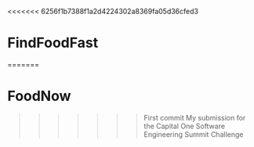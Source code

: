 <<<<<<< 6256f1b7388f1a2d4224302a8369fa05d36cfed3
# FindFoodFast
=======
# FoodNow
>>>>>>> First commit
My submission for the Capital One Software Engineering Summit Challenge
